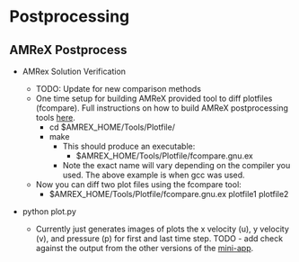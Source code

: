 # Postprocessing

## AMReX Postprocess
- AMRex Solution Verification
    - TODO: Update for new comparison methods
    - One time setup for building AMReX provided tool to diff plotfiles (fcompare). Full instructions on how to build AMReX postprocessing tools [here](https://amrex-codes.github.io/amrex/docs_html/Post_Processing.html).
        - cd $AMREX_HOME/Tools/Plotfile/
        - make
            - This should produce an executable: 
                - $AMREX_HOME/Tools/Plotfile/fcompare.gnu.ex
            - Note the exact name will vary depending on the compiler you used. The above example is when gcc was used.
    - Now you can diff two plot files using the fcompare tool:
        -    $AMREX_HOME/Tools/Plotfile/fcompare.gnu.ex plotfile1 plotfile2

- python plot.py
    - Currently just generates images of plots the x velocity (u), y velocity (v), and pressure (p) for first and last time step. TODO - add check against the output from the other versions of the [mini-app](https://github.com/NCAR/SWM).